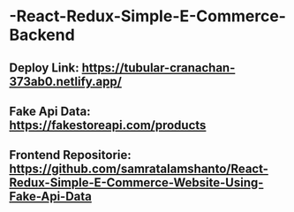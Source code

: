 # -React-Redux-Simple-E-Commerce-Backend

## Deploy Link: https://tubular-cranachan-373ab0.netlify.app/
## Fake Api Data: https://fakestoreapi.com/products
## Frontend Repositorie: https://github.com/samratalamshanto/React-Redux-Simple-E-Commerce-Website-Using-Fake-Api-Data
